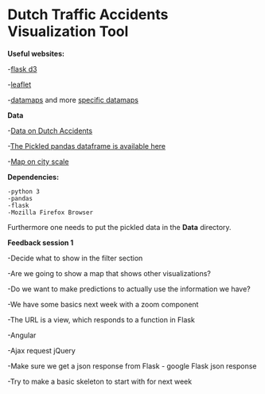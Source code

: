 # Dutch Traffic Accidents Visualization Tool


**Useful websites:**

-[flask d3](https://realpython.com/blog/python/web-development-with-flask-fetching-data-with-requests/)

-[leaflet](http://leafletjs.com/examples/quick-start)

-[datamaps](https://datamaps.github.io) and more [specific datamaps](http://rmaps.github.io/blog/posts/animated-choropleths/ )


**Data**

-[Data on Dutch Accidents](http://www.rijkswaterstaat.nl/apps/geoservices/geodata/dmc/bron/)

-[The Pickled pandas dataframe is available here](https://drive.google.com/drive/folders/0B2oWyWsxUFXJT1BacnJLRm9XTE0?usp=sharing)

-[Map on city scale](http://bl.ocks.org/tyramoss/6fbbbd99df5343103621)

**Dependencies:**

    -python 3
    -pandas
    -flask
    -Mozilla Firefox Browser
    
Furthermore one needs to put the pickled data in the **Data** directory.
    
**Feedback session 1**

-Decide what to show in the filter section

-Are we going to show a map that shows other visualizations?

-Do we want to make predictions to actually use the information we have?

-We have some basics next week with a zoom component

-The URL is a view, which responds to a function in Flask 

-Angular

-Ajax request jQuery

-Make sure we get a json response from Flask - google Flask json response

-Try to make a basic skeleton to start with for next week
